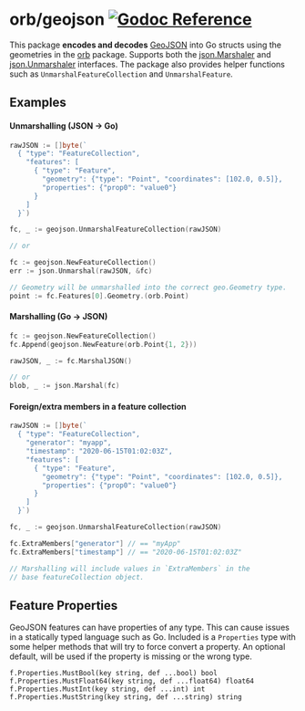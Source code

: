 orb/geojson [![Godoc Reference](https://godoc.org/github.com/macheal/orb/geojson?status.svg)](https://godoc.org/github.com/macheal/orb/geojson)
===========

This package **encodes and decodes** [GeoJSON](http://geojson.org/) into Go structs
using the geometries in the [orb](https://github.com/macheal/orb) package.
Supports both the [json.Marshaler](http://golang.org/pkg/encoding/json/#Marshaler) and
[json.Unmarshaler](http://golang.org/pkg/encoding/json/#Unmarshaler) interfaces.
The package also provides helper functions such as `UnmarshalFeatureCollection` and `UnmarshalFeature`.

## Examples

#### Unmarshalling  (JSON -> Go)

```go
rawJSON := []byte(`
  { "type": "FeatureCollection",
    "features": [
      { "type": "Feature",
        "geometry": {"type": "Point", "coordinates": [102.0, 0.5]},
        "properties": {"prop0": "value0"}
      }
    ]
  }`)

fc, _ := geojson.UnmarshalFeatureCollection(rawJSON)

// or

fc := geojson.NewFeatureCollection()
err := json.Unmarshal(rawJSON, &fc)

// Geometry will be unmarshalled into the correct geo.Geometry type.
point := fc.Features[0].Geometry.(orb.Point)
```

#### Marshalling (Go -> JSON)

```go
fc := geojson.NewFeatureCollection()
fc.Append(geojson.NewFeature(orb.Point{1, 2}))

rawJSON, _ := fc.MarshalJSON()

// or
blob, _ := json.Marshal(fc)
```

#### Foreign/extra members in a feature collection

```go
rawJSON := []byte(`
  { "type": "FeatureCollection",
    "generator": "myapp",
    "timestamp": "2020-06-15T01:02:03Z",
    "features": [
      { "type": "Feature",
        "geometry": {"type": "Point", "coordinates": [102.0, 0.5]},
        "properties": {"prop0": "value0"}
      }
    ]
  }`)

fc, _ := geojson.UnmarshalFeatureCollection(rawJSON)

fc.ExtraMembers["generator"] // == "myApp"
fc.ExtraMembers["timestamp"] // == "2020-06-15T01:02:03Z"

// Marshalling will include values in `ExtraMembers` in the
// base featureCollection object.
```

## Feature Properties

GeoJSON features can have properties of any type. This can cause issues in a statically typed
language such as Go. Included is a `Properties` type with some helper methods that will try to
force convert a property. An optional default, will be used if the property is missing or the wrong
type.

	f.Properties.MustBool(key string, def ...bool) bool
	f.Properties.MustFloat64(key string, def ...float64) float64
	f.Properties.MustInt(key string, def ...int) int
	f.Properties.MustString(key string, def ...string) string
